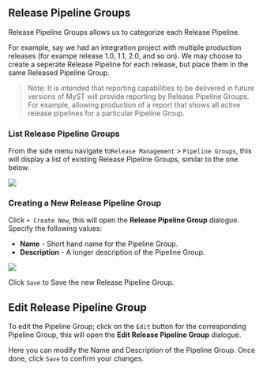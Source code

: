 ## Release Pipeline Groups
Release Pipeline Groups allows us to categorize each Release Pipeline. 

For example, say we had an integration project with multiple production releases (for exampe release 1.0, 1.1, 2.0, and so on). We may choose to create a seperate Release Pipeline for each release, but place them in the same Released Pipeline Group.

> Note: It is intended that reporting capabilities to be delivered in future versions of MyST will provide reporting by Release Pipeline Groups. For example, allowing production of a report that shows all active release pipelines for a particular Pipeline Group.

### List Release Pipeline Groups
From the side menu navigate to`Release Management` > `Pipeline Groups`, this will display a list of existing Release Pipeline Groups, similar to the one below.

![](img/releasePipelineGroupsList.png)

### Creating a New Release Pipeline Group
Click `+ Create New`, this will open the **Release Pipeline Group** dialogue. Specify the following values:

* **Name** - Short hand name for the Pipeline Group.
* **Description** - A longer description of the Pipeline Group.

![](img/releasePipelineGroupsAdd.png)

Click `Save` to Save the new Release Pipeline Group.

## Edit Release Pipeline Group
To edit the Pipeline Group; click on the `Edit` button for the corresponding Pipeline Group, this will open the **Edit Release Pipeline Group** dialogue.

Here you can modify the Name and Description of the Pipeline Group. Once done, click `Save` to confirm your changes.




